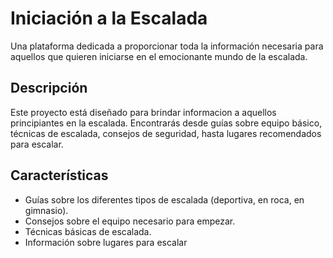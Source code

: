 # Iniciación a la Escalada

Una plataforma dedicada a proporcionar toda la información necesaria para aquellos que quieren iniciarse en el emocionante mundo de la escalada.

## Descripción

Este proyecto está diseñado para brindar informacion a aquellos principiantes en la escalada. Encontrarás desde guías sobre equipo básico, técnicas de escalada, consejos de seguridad, hasta lugares recomendados para escalar.

## Características

- Guías sobre los diferentes tipos de escalada (deportiva, en roca, en gimnasio).
- Consejos sobre el equipo necesario para empezar.
- Técnicas básicas de escalada.
- Información sobre lugares  para escalar

